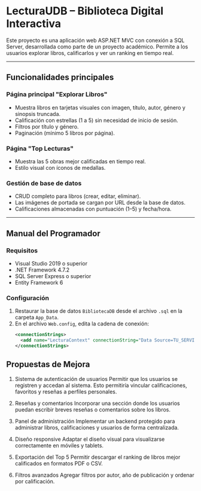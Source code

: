 # LecturaUDB – Biblioteca Digital Interactiva

Este proyecto es una aplicación web ASP.NET MVC con conexión a SQL Server, desarrollada como parte de un proyecto académico. Permite a los usuarios explorar libros, calificarlos y ver un ranking en tiempo real.

---

## Funcionalidades principales

###  Página principal "Explorar Libros"
- Muestra libros en tarjetas visuales con imagen, título, autor, género y sinopsis truncada.
- Calificación con estrellas (1 a 5) sin necesidad de inicio de sesión.
- Filtros por título y género.
- Paginación (mínimo 5 libros por página).

### Página "Top Lecturas"
- Muestra las 5 obras mejor calificadas en tiempo real.
- Estilo visual con íconos de medallas.

### Gestión de base de datos
- CRUD completo para libros (crear, editar, eliminar).
- Las imágenes de portada se cargan por URL desde la base de datos.
- Calificaciones almacenadas con puntuación (1–5) y fecha/hora.

---

##  Manual del Programador

### Requisitos
- Visual Studio 2019 o superior
- .NET Framework 4.7.2
- SQL Server Express o superior
- Entity Framework 6

### Configuración
1. Restaurar la base de datos `BibliotecaDB` desde el archivo `.sql` en la carpeta `App_Data`.
2. En el archivo `Web.config`, edita la cadena de conexión:
   ```xml
   <connectionStrings>
     <add name="LecturaContext" connectionString="Data Source=TU_SERVIDOR;Initial Catalog=BibliotecaDB;Integrated Security=True" providerName="System.Data.SqlClient" />
   </connectionStrings>

## Propuestas de Mejora

1. Sistema de autenticación de usuarios
Permitir que los usuarios se registren y accedan al sistema. Esto permitiría vincular calificaciones, favoritos y reseñas a perfiles personales.

2. Reseñas y comentarios
Incorporar una sección donde los usuarios puedan escribir breves reseñas o comentarios sobre los libros.

3. Panel de administración
Implementar un backend protegido para administrar libros, calificaciones y usuarios de forma centralizada.

4. Diseño responsive
Adaptar el diseño visual para visualizarse correctamente en móviles y tablets.

5. Exportación del Top 5
Permitir descargar el ranking de libros mejor calificados en formatos PDF o CSV.

6. Filtros avanzados
Agregar filtros por autor, año de publicación y ordenar por calificación.


